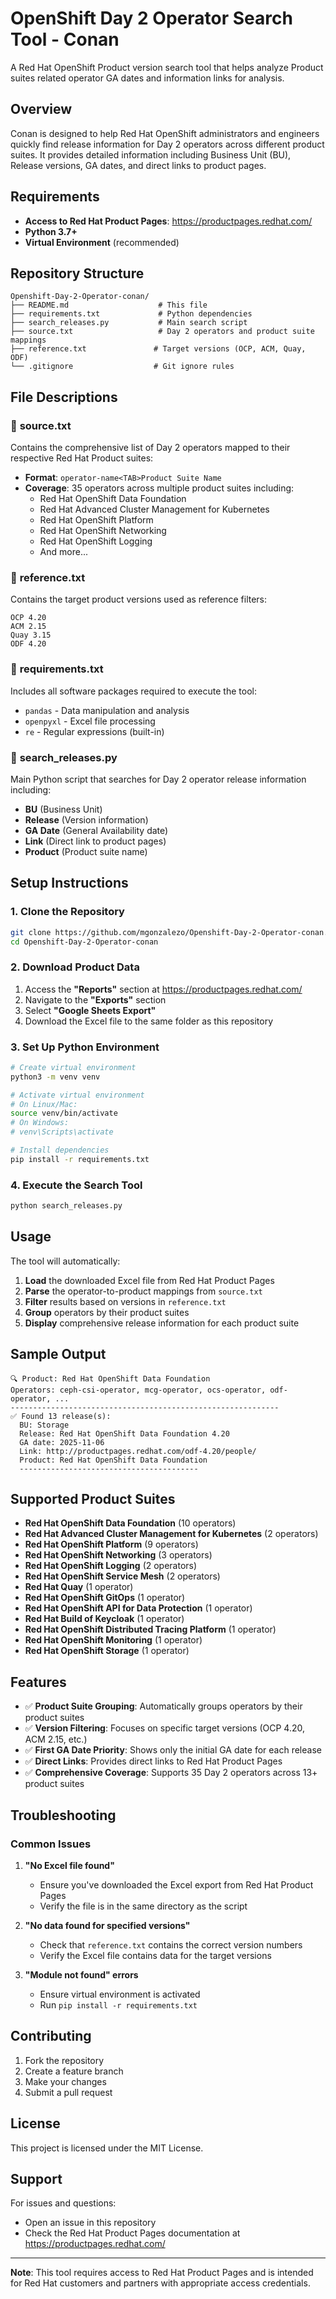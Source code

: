# OpenShift Day 2 Operator Search Tool - Conan

A Red Hat OpenShift Product version search tool that helps analyze Product suites related operator GA dates and information links for analysis.

## Overview

Conan is designed to help Red Hat OpenShift administrators and engineers quickly find release information for Day 2 operators across different product suites. It provides detailed information including Business Unit (BU), Release versions, GA dates, and direct links to product pages.

## Requirements

- **Access to Red Hat Product Pages**: https://productpages.redhat.com/
- **Python 3.7+**
- **Virtual Environment** (recommended)

## Repository Structure

```
Openshift-Day-2-Operator-conan/
├── README.md                    # This file
├── requirements.txt             # Python dependencies
├── search_releases.py           # Main search script
├── source.txt                   # Day 2 operators and product suite mappings
├── reference.txt               # Target versions (OCP, ACM, Quay, ODF)
└── .gitignore                  # Git ignore rules
```

## File Descriptions

### 📄 **source.txt**
Contains the comprehensive list of Day 2 operators mapped to their respective Red Hat Product suites:
- **Format**: `operator-name<TAB>Product Suite Name`
- **Coverage**: 35 operators across multiple product suites including:
  - Red Hat OpenShift Data Foundation
  - Red Hat Advanced Cluster Management for Kubernetes
  - Red Hat OpenShift Platform
  - Red Hat OpenShift Networking
  - Red Hat OpenShift Logging
  - And more...

### 📄 **reference.txt**
Contains the target product versions used as reference filters:
```
OCP 4.20
ACM 2.15
Quay 3.15
ODF 4.20
```

### 📄 **requirements.txt**
Includes all software packages required to execute the tool:
- `pandas` - Data manipulation and analysis
- `openpyxl` - Excel file processing
- `re` - Regular expressions (built-in)

### 🐍 **search_releases.py**
Main Python script that searches for Day 2 operator release information including:
- **BU** (Business Unit)
- **Release** (Version information)
- **GA Date** (General Availability date)
- **Link** (Direct link to product pages)
- **Product** (Product suite name)

## Setup Instructions

### 1. Clone the Repository

```bash
git clone https://github.com/mgonzalezo/Openshift-Day-2-Operator-conan.git
cd Openshift-Day-2-Operator-conan
```

### 2. Download Product Data

1. Access the **"Reports"** section at https://productpages.redhat.com/
2. Navigate to the **"Exports"** section
3. Select **"Google Sheets Export"**
4. Download the Excel file to the same folder as this repository

### 3. Set Up Python Environment

```bash
# Create virtual environment
python3 -m venv venv

# Activate virtual environment
# On Linux/Mac:
source venv/bin/activate
# On Windows:
# venv\Scripts\activate

# Install dependencies
pip install -r requirements.txt
```

### 4. Execute the Search Tool

```bash
python search_releases.py
```

## Usage

The tool will automatically:

1. **Load** the downloaded Excel file from Red Hat Product Pages
2. **Parse** the operator-to-product mappings from `source.txt`
3. **Filter** results based on versions in `reference.txt`
4. **Group** operators by their product suites
5. **Display** comprehensive release information for each product suite

## Sample Output

```
🔍 Product: Red Hat OpenShift Data Foundation
Operators: ceph-csi-operator, mcg-operator, ocs-operator, odf-operator, ...
------------------------------------------------------------
✅ Found 13 release(s):
  BU: Storage
  Release: Red Hat OpenShift Data Foundation 4.20
  GA date: 2025-11-06
  Link: http://productpages.redhat.com/odf-4.20/people/
  Product: Red Hat OpenShift Data Foundation
  ----------------------------------------
```

## Supported Product Suites

- **Red Hat OpenShift Data Foundation** (10 operators)
- **Red Hat Advanced Cluster Management for Kubernetes** (2 operators)
- **Red Hat OpenShift Platform** (9 operators)
- **Red Hat OpenShift Networking** (3 operators)
- **Red Hat OpenShift Logging** (2 operators)
- **Red Hat OpenShift Service Mesh** (2 operators)
- **Red Hat Quay** (1 operator)
- **Red Hat OpenShift GitOps** (1 operator)
- **Red Hat OpenShift API for Data Protection** (1 operator)
- **Red Hat Build of Keycloak** (1 operator)
- **Red Hat OpenShift Distributed Tracing Platform** (1 operator)
- **Red Hat OpenShift Monitoring** (1 operator)
- **Red Hat OpenShift Storage** (1 operator)

## Features

- ✅ **Product Suite Grouping**: Automatically groups operators by their product suites
- ✅ **Version Filtering**: Focuses on specific target versions (OCP 4.20, ACM 2.15, etc.)
- ✅ **First GA Date Priority**: Shows only the initial GA date for each release
- ✅ **Direct Links**: Provides direct links to Red Hat Product Pages
- ✅ **Comprehensive Coverage**: Supports 35 Day 2 operators across 13+ product suites

## Troubleshooting

### Common Issues

1. **"No Excel file found"**
   - Ensure you've downloaded the Excel export from Red Hat Product Pages
   - Verify the file is in the same directory as the script

2. **"No data found for specified versions"**
   - Check that `reference.txt` contains the correct version numbers
   - Verify the Excel file contains data for the target versions

3. **"Module not found" errors**
   - Ensure virtual environment is activated
   - Run `pip install -r requirements.txt`

## Contributing

1. Fork the repository
2. Create a feature branch
3. Make your changes
4. Submit a pull request

## License

This project is licensed under the MIT License.

## Support

For issues and questions:
- Open an issue in this repository
- Check the Red Hat Product Pages documentation at https://productpages.redhat.com/

---

**Note**: This tool requires access to Red Hat Product Pages and is intended for Red Hat customers and partners with appropriate access credentials. 